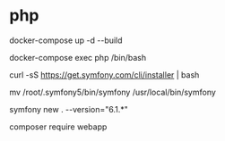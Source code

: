 # php

docker-compose up -d --build

docker-compose exec php /bin/bash

curl -sS https://get.symfony.com/cli/installer | bash

mv /root/.symfony5/bin/symfony /usr/local/bin/symfony

symfony new . --version="6.1.*"

composer require webapp
